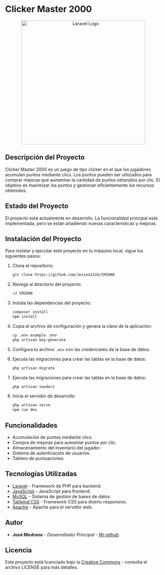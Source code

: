 # Clicker Master 2000

<p align="center">
    <a href="https://laravel.com" target="_blank"><img src="https://raw.githubusercontent.com/laravel/art/master/logo-lockup/5%20SVG/2%20CMYK/1%20Full%20Color/laravel-logolockup-cmyk-red.svg" width="400" alt="Laravel Logo"></a>
</p>

## Descripción del Proyecto

Clicker Master 2000 es un juego de tipo clicker en el que los jugadores acumulan puntos mediante clics. Los puntos pueden ser utilizados para comprar mejoras que aumentan la cantidad de puntos obtenidos por clic. El objetivo es maximizar los puntos y gestionar eficientemente los recursos obtenidos.

## Estado del Proyecto

El proyecto está actualmente en desarrollo. La funcionalidad principal está implementada, pero se están añadiendo nuevas características y mejoras.

## Instalación del Proyecto

Para instalar y ejecutar este proyecto en tu máquina local, sigue los siguientes pasos:

1. Clona el repositorio:
    ```sh
    git clone https://github.com/Jeison2224/CM2000
    ```

2. Navega al directorio del proyecto:
    ```sh
    cd CM2000
    ```

3. Instala las dependencias del proyecto:
    ```sh
    composer install
    npm install
    ```

4. Copia el archivo de configuración y genera la clave de la aplicación:
    ```sh
    cp .env.example .env
    php artisan key:generate
    ```

5. Configura tu archivo `.env` con las credenciales de la base de datos.

6. Ejecuta las migraciones para crear las tablas en la base de datos:
    ```sh
    php artisan migrate
    ```
7. Ejecuta las migraciones para crear las tablas en la base de datos:
    ```sh
    php artisan seeders
    ```

8. Inicia el servidor de desarrollo:
    ```sh
    php artisan serve
    npm run dev
    ```

## Funcionalidades

- Acumulación de puntos mediante clics.
- Compra de mejoras para aumentar puntos por clic.
- Almacenamiento del inventario del jugador.
- Sistema de autenticación de usuarios.
- Tablero de puntuaciones.

## Tecnologías Utilizadas

- [Laravel](https://laravel.com) - Framework de PHP para backend.
- [JavaScript](https://www.javascript.com) - JavaScript para frontend.
- [MySQL](https://www.mysql.com) - Sistema de gestión de bases de datos.
- [Tailwind CSS](https://tailwindcss.com) - Framework CSS para diseño responsivo.
- [Apache](https://httpd.apache.org) - Apache para el servidor web.

## Autor

- **José Medrano** - *Desarrollador Principal* - [Mi-github](https://github.com/Jeison2224)

## Licencia

Este proyecto está licenciado bajo la [Creative Commons](https://creativecommons.org/licenses/by-nc-nd/4.0/?ref=) - consulta el archivo LICENSE para más detalles.

